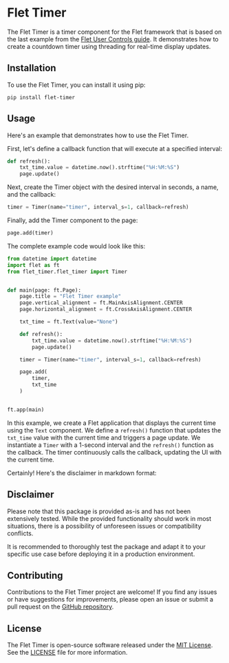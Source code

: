 # Flet Timer

The Flet Timer is a timer component for the Flet framework that is based 
on the last example from the [Flet User Controls guide](https://flet.dev/docs/guides/python/user-controls/).
It demonstrates how to create a countdown timer using threading for real-time display updates.

## Installation

To use the Flet Timer, you can install it using pip:

```
pip install flet-timer
```

## Usage

Here's an example that demonstrates how to use the Flet Timer.

First, let's define a callback function that will execute at a specified interval:

```python
def refresh():
    txt_time.value = datetime.now().strftime("%H:%M:%S")
    page.update()
```

Next, create the Timer object with the desired interval in seconds, a name, and the callback:

```python
timer = Timer(name="timer", interval_s=1, callback=refresh)
```

Finally, add the Timer component to the page:

```python
page.add(timer)
```

The complete example code would look like this:

```python
from datetime import datetime
import flet as ft
from flet_timer.flet_timer import Timer


def main(page: ft.Page):
    page.title = "Flet Timer example"
    page.vertical_alignment = ft.MainAxisAlignment.CENTER
    page.horizontal_alignment = ft.CrossAxisAlignment.CENTER

    txt_time = ft.Text(value="None")

    def refresh():
        txt_time.value = datetime.now().strftime("%H:%M:%S")
        page.update()

    timer = Timer(name="timer", interval_s=1, callback=refresh)

    page.add(
        timer,
        txt_time
    )


ft.app(main)
```

In this example, we create a Flet application that displays the current time using the `Text` component. We define a `refresh()` function that updates the `txt_time` value with the current time and triggers a page update. We instantiate a `Timer` with a 1-second interval and the `refresh()` function as the callback. The timer continuously calls the callback, updating the UI with the current time.

Certainly! Here's the disclaimer in markdown format:

## Disclaimer
Please note that this package is provided as-is and has not been extensively tested.
While the provided functionality should work in most situations,
there is a possibility of unforeseen issues or compatibility conflicts.

It is recommended to thoroughly test the package and adapt it to your specific use case before deploying it in a production environment.

## Contributing

Contributions to the Flet Timer project are welcome! If you find any issues or have suggestions for improvements, please open an issue or submit a pull request on the [GitHub repository](https://github.com/panos-stavrianos/flet_timer).

## License

The Flet Timer is open-source software released under the [MIT License](https://opensource.org/licenses/MIT). See the [LICENSE](https://github.com/example/flet-timer/blob/main/LICENSE) file for more information.
